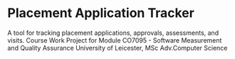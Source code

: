 # Placement Application Tracker
A tool for tracking placement applications, approvals, assessments, and visits.
Course Work Project for Module CO7095 - Software Measurement and Quality Assurance
University of Leicester, MSc Adv.Computer Science
